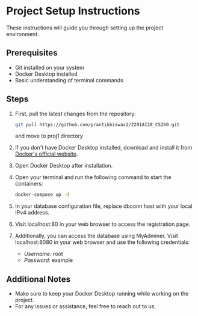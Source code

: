 # Project Setup Instructions

These instructions will guide you through setting up the project environment.

## Prerequisites

- Git installed on your system
- Docker Desktop installed
- Basic understanding of terminal commands

## Steps

1. First, pull the latest changes from the repository:
    ```bash
   git pull https://github.com/prantikbiswas1/2201AI28_CS260.git
    ```

   and move to proj1 directory
    

3. If you don't have Docker Desktop installed, download and install it from [Docker's official website](https://www.docker.com/products/docker-desktop).

4. Open Docker Desktop after installation.

5. Open your terminal and run the following command to start the containers:
    
    ```bash
   docker-compose up -d
    ```
    

7. In your database configuration file, replace dbconn host with your local IPv4 address.

8. Visit localhost:80 in your web browser to access the registration page.

9. Additionally, you can access the database using MyAdminer. Visit localhost:8080 in your web browser and use the following credentials:
    - *Username:* root
    - *Password:* example

## Additional Notes

- Make sure to keep your Docker Desktop running while working on the project.
- For any issues or assistance, feel free to reach out to us.
